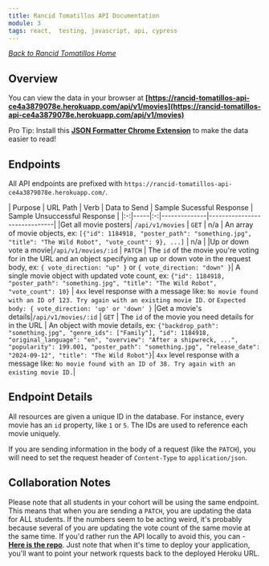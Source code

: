 ```yaml
---
title: Rancid Tomatillos API Documentation
module: 3
tags: react,  testing, javascript, api, cypress
---
```


_[Back to Rancid Tomatillos Home](./index)_

## Overview

You can view the data in your browser at **[https://rancid-tomatillos-api-ce4a3879078e.herokuapp.com/api/v1/movies](https://rancid-tomatillos-api-ce4a3879078e.herokuapp.com/api/v1/movies)**

Pro Tip: Install this **[JSON Formatter Chrome Extension](https://chromewebstore.google.com/detail/bcjindcccaagfpapjjmafapmmgkkhgoa?hl=en)** to make the data easier to read!

## Endpoints

All API endpoints are prefixed with `https://rancid-tomatillos-api-ce4a3879078e.herokuapp.com/`.

| Purpose | URL Path | Verb | Data to Send | Sample Sucessful Response | Sample Unsuccessful Response |
|:-:|-----|:-:|--------------|------------------------------|
|Get all movie posters| `/api/v1/movies` | `GET` | n/a | An array of movie objects, ex: `[{"id": 1184918, "poster_path": "something.jpg", "title": "The Wild Robot", "vote_count": 9}, ...]` | n/a |
|Up or down vote a movie|`/api/v1/movies/:id` | `PATCH` | The `id` of the movie you're voting for in the URL and an object specifying an up or down vote in the request body, ex: `{ vote_direction: "up" }` or `{ vote_direction: "down" }`| A single movie object with updated vote count, ex: `{"id": 1184918, "poster_path": "something.jpg", "title": "The Wild Robot", "vote_count": 10}` | `4xx` level response with a message like: `No movie found with an ID of 123. Try again with an existing movie ID.` or `Expected body: { vote_direction: 'up' or 'down' }`
|Get a movie's details|`/api/v1/movies/:id` | `GET` | The `id` of the movie you need details for in the URL | An object with movie details, ex: `{"backdrop_path": "something.jpg", "genre_ids": ["Family"], "id": 1184918, "original_language": "en", "overview": "After a shipwreck, ...", "popularity": 199.001, "poster_path": "something.jpg", "release_date": "2024-09-12", "title": "The Wild Robot"}`| `4xx` level response with a message like: `No movie found with an ID of 38. Try again with an existing movie ID.`| 

## Endpoint Details

All resources are given a unique ID in the database. For instance, every movie has an `id` property, like `1` or `5`. The IDs are used to reference each movie uniquely.  

If you are sending information in the body of a request (like the `PATCH`), you will need to set the request header of `Content-Type` to `application/json`.

## Collaboration Notes

Please note that all students in your cohort will be using the same endpoint. This means that when you are sending a `PATCH`, you are updating the data for ALL students. If the numbers seem to be acting weird, it's probably because several of you are updating the vote count of the same movie at the same time. If you'd rather run the API locally to avoid this, you can - **[Here is the repo](https://github.com/turingschool-examples/rancid-tomatillos-api/)**. Just note that when it's time to deploy your application, you'll want to point your network rquests back to the deployed Heroku URL.